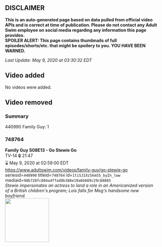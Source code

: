 ## DISCLAIMER
**This is an auto-generated page based on data pulled from official video APIs and is correct at time of publication. Please do not contact any Adult Swim employee on social media regarding any information this page provides.**  
**SPOILER ALERT: This page contains thumbnails of full episodes/shorts/etc. that might be spoilery to you. YOU HAVE BEEN WARNED.**  

_Last Update: May 9, 2020 at 03:30:32 EDT_
## Video added
No videos were added.  
## Video removed
### Summary
440990 Family Guy: 1  
### 748764
**Family Guy S08E13 - Go Stewie Go**  
TV-14 🔒 21:47  
⌛ May 9, 2020 at 02:59:00 EDT  
https://www.adultswim.com/videos/family-guy/go-stewie-go  
seriesid=`440990` titleid=`748764` id=`1tiSJ1XzSkmS5_byZn_lww` mediaid=`98b728fc804a4ffad0b388e19a6b689c29c88885`  
_Stewie impersonates an actress to land a role in an Americanized version of a British children's program; Lois falls for Meg's handsome new boyfriend._  
<a href="https://i.cdn.turner.com/asfix/repository//8a25c3920eaf5fa6010eaffb99c438bf/thumbnail_3801647184582561774.jpg"><img src="https://i.cdn.turner.com/asfix/repository//8a25c3920eaf5fa6010eaffb99c438bf/thumbnail_3801647184582561774.jpg" height="144px" /></a>
